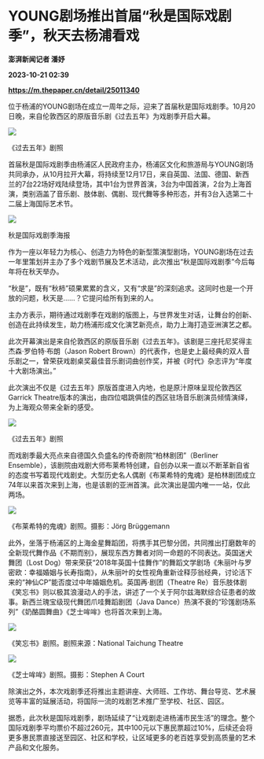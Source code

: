 # YOUNG剧场推出首届“秋是国际戏剧季”，秋天去杨浦看戏
**澎湃新闻记者 潘妤**

**2023-10-21 02:39**

**https://m.thepaper.cn/detail/25011340**

位于杨浦的YOUNG剧场在成立一周年之际，迎来了首届秋是国际戏剧季。10月20日晚，来自伦敦西区的原版音乐剧《过去五年》为戏剧季开启大幕。

![](https://imagecloud.thepaper.cn/thepaper/image/275/42/728.jpg)

《过去五年》剧照

首届秋是国际戏剧季由杨浦区人民政府主办，杨浦区文化和旅游局与YOUNG剧场共同承办，从10月拉开大幕，将持续至12月17日，来自英国、法国、德国、新西兰的7台22场好戏陆续登场，其中1台为世界首演，3台为中国首演，2台为上海首演，类别涵盖了音乐剧、肢体剧、偶剧、现代舞等多种形态，并有3台入选第二十二届上海国际艺术节。

![](https://imagecloud.thepaper.cn/thepaper/image/275/42/735.jpg)

秋是国际戏剧季海报

作为一座以年轻力为核心、创造力为特色的新型策演型剧场，YOUNG剧场在过去一年里策划并主办了多个戏剧节展及艺术活动，此次推出“秋是国际戏剧季”今后每年将在秋天举办。

“秋是”，既有“秋柿”硕果累累的含义，又有“求是”的深刻追求。这同时也是一个开放的问题，秋天是……？它提问给所有到来的人。

主办方表示，期待通过戏剧季在戏剧的版图上，与世界发生对话，让舞台的创新、创造在此持续发生，助力杨浦形成文化演艺新亮点，助力上海打造亚洲演艺之都。

此次开幕演出是来自伦敦西区的原版音乐剧《过去五年》。该剧是三座托尼奖得主杰森·罗伯特·布朗（Jason Robert Brown）的代表作，也是史上最经典的双人音乐剧之一，曾荣获戏剧桌奖最佳音乐剧词曲创作奖，并被《时代》杂志评为“年度十大剧场演出。”

此次演出不仅是《过去五年》原版首度进入内地，也是原汁原味呈现伦敦西区Garrick Theatre版本的演出，由四位唱跳俱佳的西区驻场音乐剧演员倾情演绎，为上海观众带来全新的感受。

![](https://imagecloud.thepaper.cn/thepaper/image/275/42/729.jpg)

《过去五年》剧照

而戏剧季最大亮点来自德国久负盛名的传奇剧院“柏林剧团”（Berliner Ensemble），该剧院由戏剧大师布莱希特创建，自创办以来一直以不断革新自省的态度书写着现代戏剧史。大型历史名人偶剧《布莱希特的鬼魂》是柏林剧团成立74年以来首次来到上海，也是该剧的亚洲首演。此次演出是国内唯一一站，仅此两场。

![](https://imagecloud.thepaper.cn/thepaper/image/275/42/727.jpg)

《布莱希特的鬼魂》剧照。摄影：Jörg Brüggemann

此外，坐落于杨浦区的上海金星舞蹈团，将携手其巴黎分团，共同推出打磨数年的全新现代舞作品《不期而别》，展现东西方舞者对同一命题的不同表达。英国迷犬舞团（Lost Dog）带来荣获“2018年英国十佳舞作”的舞蹈文学剧场《朱丽叶与罗密欧：幸福婚姻与长寿指南》，从朱丽叶的女性视角重新诠释莎翁经典，讨论活下来的“神仙CP”能否度过中年婚姻危机。英国再·剧团（Theatre Re）音乐肢体剧《笑忘书》则以极其浪漫动人的手法，讲述了一个关于阿尔兹海默综合征患者的故事。新西兰瑰宝级现代舞团爪哇舞蹈剧团（Java Dance）热演不衰的“珍馐剧场系列”《奶酪圆舞曲》《芝士哞哞》也将首次来到上海。

![](https://imagecloud.thepaper.cn/thepaper/image/275/42/731.jpg)

《笑忘书》剧照。剧照来源：National Taichung Theatre

![](https://imagecloud.thepaper.cn/thepaper/image/275/42/732.jpg)

《芝士哞哞》剧照。摄影：Stephen A Court

除演出之外，本次戏剧季还将推出主题讲座、大师班、工作坊、舞台导览、艺术展览等丰富的延展活动，将国际一流的戏剧艺术推广至学校、社区、园区。

据悉，此次秋是国际戏剧季，剧场延续了“让戏剧走进杨浦市民生活”的理念。整个国际戏剧季平均票价不超过260元，其中100元以下惠民票超过10%，后续还会将更多惠民票直接送至园区、社区和学校，让区域更多的老百姓享受到高质量的艺术产品和文化服务。